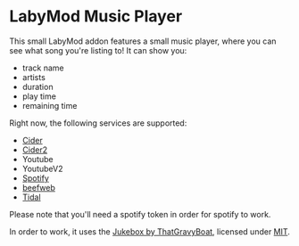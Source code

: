# LabyMod Music Player

This small LabyMod addon features  a small music player, where you can see what song you're listing to!
It can show you:
- track name
- artists
- duration
- play time
- remaining time

Right now, the following services are supported:
- [Cider](https://github.com/ciderapp/Cider)
- [Cider2](https://cider.sh/)
- Youtube
- YoutubeV2
- [Spotify](https://open.spotify.com/download)
- [beefweb](https://github.com/hyperblast/beefweb)
- [Tidal](https://offer.tidal.com/download)

Please note that you'll need  a spotify token in order for spotify to work.

In order to work, it uses the [Jukebox by ThatGravyBoat](https://github.com/ThatGravyBoat/Jukebox), licensed under [MIT](https://github.com/ThatGravyBoat/Jukebox/blob/master/LICENSE.md).